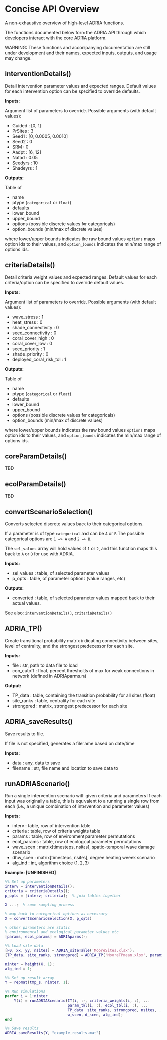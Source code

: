 # Concise API Overview

A non-exhaustive overview of high-level ADRIA functions.

The functions documented below form the ADRIA API through which developers interact with the core ADRIA platform.

WARNING: These functions and accompanying documentation are still under development and their names, expected inputs, outputs, and usage may change.


## interventionDetails()

Detail intervention parameter values and expected ranges.
Default values for each intervention option can be specified
to override defaults.

**Inputs:**

   Argument list of parameters to override.
   Possible arguments (with default values):

- Guided   : [0, 1]
- PrSites  : 3
- Seed1    : [0, 0.0005, 0.0010]
- Seed2    : 0
- SRM      : 0
- Aadpt    : [6, 12]
- Natad    : 0.05
- Seedyrs  : 10
- Shadeyrs : 1

**Outputs:**

Table of 

- name
- ptype (`categorical` or `float`)
- defaults
- lower_bound
- upper_bound
- options (possible discrete values for categoricals)
- option_bounds (min/max of discrete values)
  
where lower/upper bounds indicates the raw bound values `options` maps option ids to their values, and `option_bounds` indicates the min/max range of options ids.


## criteriaDetails()

Detail criteria weight values and expected ranges.
Default values for each criteria/option can be specified
to override default values.

**Inputs:**

Argument list of parameters to override.
Possible arguments (with default values):
- wave_stress             : 1
- heat_stress             : 0
- shade_connectivity      : 0
- seed_connectivity       : 0
- coral_cover_high        : 0
- coral_cover_low         : 0
- seed_priority           : 1
- shade_priority          : 0
- deployed_coral_risk_tol : 1

**Outputs:**

Table of 

- name
- ptype (`categorical` or `float`)
- defaults
- lower_bound
- upper_bound
- options (possible discrete values for categoricals)
- option_bounds (min/max of discrete values)
  
where lower/upper bounds indicates the raw bound values `options` maps option ids to their values, and `option_bounds` indicates the min/max range of options ids.


## coreParamDetails()

TBD


## ecolParamDetails()

TBD


## convertScenarioSelection()

Converts selected discrete values back to their categorical options.

If a parameter is of type `categorical` and can be `A` or `B`
The possible categorical options are `1 => A` and `2 => B`.

The `sel_values` array will hold values of `1` or `2`, and
this function maps this back to `A` or `B` for use with ADRIA.

**Inputs:**

- sel_values : table, of selected parameter values
- p_opts     : table, of parameter options (value ranges, etc)

**Outputs:**

- converted : table, of selected parameter values mapped back to their actual values.

See also:
    [`interventionDetails()`](##interventionDetails()), [`criteriaDetails()`](##criteriaDetails())


## ADRIA_TP()

Create transitional probability matrix indicating connectivity between
sites, level of centrality, and the strongest predecessor for each site.

**Inputs:**
- file       : str, path to data file to load
- con_cutoff : float, percent thresholds of max for weak connections in  network (defined in ADRIAparms.m)

**Output:**
- TP_data     : table, containing the transition probability for all sites (float)
- site_ranks : table, centrality for each site
- strongpred : matrix, strongest predecessor for each site


## ADRIA_saveResults()

Save results to file.

If file is not specified, generates a filename based on date/time

**Inputs:**
- data     : any, data to save
- filename : str, file name and location to save data to


## runADRIAScenario()

Run a single intervention scenario with given criteria and parameters
If each input was originally a table, this is equivalent to a running 
a single row from each (i.e., a unique combination of intervention and parameter values)

**Inputs:**
- interv      : table, row of intervention table
- criteria    : table, row of criteria weights table
- params      : table, row of environment parameter permutations
- ecol_params : table, row of ecological parameter permutations
- wave_scen   : matrix[timesteps, nsites], spatio-temporal wave damage scenario
- dhw_scen    : matrix[timesteps, nsites], degree heating weeek scenario
- alg_ind     : int, algorithm choice (1, 2, 3)

**Example: [UNFINISHED]**
```matlab
%% Set up parameters
interv = interventionDetails();
criteria = criteriaDetails();
p_opts = [interv; criteria];  % join tables together

X ...;  % some sampling process

% map back to categorical options as necessary
X = convertScenarioSelection(X, p_opts)

% other parameters are static 
% environmental and ecological parameter values etc
[params, ecol_params] = ADRIAparms();

%% Load site data
[F0, xx, yy, nsites] = ADRIA_siteTable('MooreSites.xlsx');
[TP_data, site_ranks, strongpred] = ADRIA_TP('MooreTPmean.xlsx', params.con_cutoff);

ninter = height(X, 1);
alg_ind = 1;

%% Set up result array
Y = repmat(tmp_s, ninter, 1);

%% Run simulations
parfor i = 1:ninter
    Y(i) = runADRIAScenario(IT(i, :), criteria_weights(i, :), ...
                            param_tbl(i, :), ecol_tbl(i, :), ...
                            TP_data, site_ranks, strongpred, nsites, ...
                            w_scen, d_scen, alg_ind);
end

%% Save results
ADRIA_saveResults(Y, "example_results.mat")
```